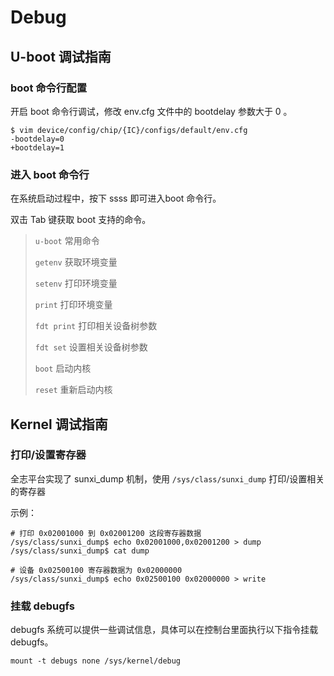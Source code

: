 # Debug



## U-boot 调试指南

### **boot 命令行配置**

开启 boot 命令行调试，修改 env.cfg 文件中的 bootdelay 参数大于 0 。

```
$ vim device/config/chip/{IC}/configs/default/env.cfg 
-bootdelay=0
+bootdelay=1
```



### **进入 boot 命令行**

在系统启动过程中，按下 ssss 即可进入boot 命令行。

双击 Tab 键获取 boot 支持的命令。

> `u-boot` 常用命令
>
> `getenv` 获取环境变量
>
> `setenv` 打印环境变量
>
> `print` 打印环境变量
>
> `fdt print` 打印相关设备树参数
>
> `fdt set` 设置相关设备树参数
>
> `boot` 启动内核
>
> `reset` 重新启动内核



## Kernel 调试指南

### 打印/设置寄存器

全志平台实现了 sunxi_dump 机制，使用 `/sys/class/sunxi_dump` 打印/设置相关的寄存器

示例：

```
# 打印 0x02001000 到 0x02001200 这段寄存器数据
/sys/class/sunxi_dump$ echo 0x02001000,0x02001200 > dump
/sys/class/sunxi_dump$ cat dump

# 设备 0x02500100 寄存器数据为 0x02000000
/sys/class/sunxi_dump$ echo 0x02500100 0x02000000 > write
```



### 挂载 debugfs

debugfs 系统可以提供一些调试信息，具体可以在控制台里面执行以下指令挂载 debugfs。

```
mount -t debugs none /sys/kernel/debug
```



